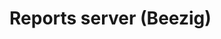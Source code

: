 <!--
 Copyright (C) 2019 Beezig (RoccoDev, ItsNiklass)
 
 This file is part of "Bot/Reports server (Beezig)".
 
 "Bot/Reports server (Beezig)" is free software: you can redistribute it and/or modify
 it under the terms of the GNU General Public License as published by
 the Free Software Foundation, either version 3 of the License, or
 (at your option) any later version.
 
 "Bot/Reports server (Beezig)" is distributed in the hope that it will be useful,
 but WITHOUT ANY WARRANTY; without even the implied warranty of
 MERCHANTABILITY or FITNESS FOR A PARTICULAR PURPOSE.  See the
 GNU General Public License for more details.
 
 You should have received a copy of the GNU General Public License
 along with "Bot/Reports server (Beezig)".  If not, see <http://www.gnu.org/licenses/>.
-->

# Reports server (Beezig)